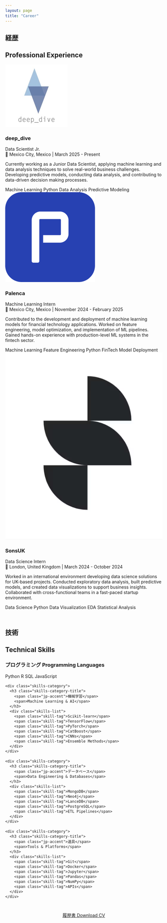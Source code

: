 ```yaml
---
layout: page
title: "Career"
---
```


<div class="ukiyo-section">
  <div class="section-header">
    <h2 class="section-title-jp">経歴</h2>
    <h2 class="section-title-en">Professional Experience</h2>
  </div>

<div class="timeline">
  
  <div class="timeline-item">
    <div class="timeline-marker"></div>
    <div class="timeline-content">
      <img src="/assets/deep_dive.png" alt="deep_dive" class="company-logo">
      <h3>deep_dive</h3>
      <div class="position">Data Scientist Jr.</div>
      <div class="location">📍 Mexico City, Mexico | March 2025 - Present</div>
      <p>Currently working as a Junior Data Scientist, applying machine learning and data analysis techniques to solve real-world business challenges. Developing predictive models, conducting data analysis, and contributing to data-driven decision making processes.</p>
      <div class="skills-list">
        <span class="skill-tag">Machine Learning</span>
        <span class="skill-tag">Python</span>
        <span class="skill-tag">Data Analysis</span>
        <span class="skill-tag">Predictive Modeling</span>
      </div>
    </div>
  </div>

  <div class="timeline-item">
    <div class="timeline-marker"></div>
    <div class="timeline-content">
      <img src="/assets/palenca_logo.png" alt="Palenca" class="company-logo">
      <h3>Palenca</h3>
      <div class="position">Machine Learning Intern</div>
      <div class="location">📍 Mexico City, Mexico | November 2024 - February 2025</div>
      <p>Contributed to the development and deployment of machine learning models for financial technology applications. Worked on feature engineering, model optimization, and implementation of ML pipelines. Gained hands-on experience with production-level ML systems in the fintech sector.</p>
      <div class="skills-list">
        <span class="skill-tag">Machine Learning</span>
        <span class="skill-tag">Feature Engineering</span>
        <span class="skill-tag">Python</span>
        <span class="skill-tag">FinTech</span>
        <span class="skill-tag">Model Deployment</span>
      </div>
    </div>
  </div>

  <div class="timeline-item">
    <div class="timeline-marker"></div>
    <div class="timeline-content">
      <img src="/assets/sons_uk_logo.png" alt="SonsUK" class="company-logo">
      <h3>SonsUK</h3>
      <div class="position">Data Science Intern</div>
      <div class="location">📍 London, United Kingdom | March 2024 - October 2024</div>
      <p>Worked in an international environment developing data science solutions for UK-based projects. Conducted exploratory data analysis, built predictive models, and created data visualizations to support business insights. Collaborated with cross-functional teams in a fast-paced startup environment.</p>
      <div class="skills-list">
        <span class="skill-tag">Data Science</span>
        <span class="skill-tag">Python</span>
        <span class="skill-tag">Data Visualization</span>
        <span class="skill-tag">EDA</span>
        <span class="skill-tag">Statistical Analysis</span>
      </div>
    </div>
  </div>

</div>

  <div class="section-header" style="margin-top: 4em;">
    <h2 class="section-title-jp">技術</h2>
    <h2 class="section-title-en">Technical Skills</h2>
  </div>
  
  <div style="max-width: 900px; margin: 0 auto;">
    <div class="skills-category">
      <h3 class="skills-category-title">
        <span class="jp-accent">プログラミング</span>
        <span>Programming Languages</span>
      </h3>
      <div class="skills-list">
        <span class="skill-tag">Python</span>
        <span class="skill-tag">R</span>
        <span class="skill-tag">SQL</span>
        <span class="skill-tag">JavaScript</span>
      </div>
    </div>

    <div class="skills-category">
      <h3 class="skills-category-title">
        <span class="jp-accent">機械学習</span>
        <span>Machine Learning & AI</span>
      </h3>
      <div class="skills-list">
        <span class="skill-tag">Scikit-learn</span>
        <span class="skill-tag">TensorFlow</span>
        <span class="skill-tag">PyTorch</span>
        <span class="skill-tag">CatBoost</span>
        <span class="skill-tag">CNNs</span>
        <span class="skill-tag">Ensemble Methods</span>
      </div>
    </div>

    <div class="skills-category">
      <h3 class="skills-category-title">
        <span class="jp-accent">データベース</span>
        <span>Data Engineering & Databases</span>
      </h3>
      <div class="skills-list">
        <span class="skill-tag">MongoDB</span>
        <span class="skill-tag">Neo4j</span>
        <span class="skill-tag">LanceDB</span>
        <span class="skill-tag">PostgreSQL</span>
        <span class="skill-tag">ETL Pipelines</span>
      </div>
    </div>

    <div class="skills-category">
      <h3 class="skills-category-title">
        <span class="jp-accent">道具</span>
        <span>Tools & Platforms</span>
      </h3>
      <div class="skills-list">
        <span class="skill-tag">Git</span>
        <span class="skill-tag">Docker</span>
        <span class="skill-tag">Jupyter</span>
        <span class="skill-tag">Pandas</span>
        <span class="skill-tag">NumPy</span>
        <span class="skill-tag">APIs</span>
      </div>
    </div>
  </div>

  <div style="text-align: center; margin-top: 3em;">
    <a href="/assets/MyCVJorgeEstebanRamirezSashidaFeb2025.pdf" class="ukiyo-button primary" download>
      履歴書
      <span class="button-en">Download CV</span>
    </a>
  </div>
</div>

